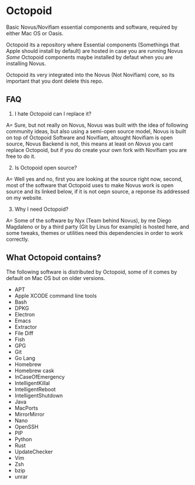 # Octopoid
Basic Novus/Novifiam essential components and software, required by either Mac OS or Oasis. 

Octopoid its a repository where Essential components (Somethings that Apple should install by default) are hosted in case you are running Novus _Some_ Octopoid components maybe installed by defaut when you are installing Novus. 

Octopoid its very integrated into the Novus (Not Novifiam) core, so its important that you dont delete this repo. 

## FAQ

1. I hate Octopoid can I replace it? 

A= Sure, but not really on Novus, Novus was built with the idea of following community ideas, but also using a semi-open source model, Novus is built on top of Octopoid Software and Novifiam, altought Novifiam is open source, Novus Backend is not, this means at least on _Novus_ you cant replace Octopoid, but if you do create your own fork with Novifiam you are free to do it. 

2. Is Octopoid open source? 

A= Well yes and no, first you are looking at the source right now, second, most of the software that Octopoid uses to make Novus work is open source and its linked below, if it is not oepn source, a reponse its addressed on my website. 

3. Why I need Octopoid? 

A= Some of the software by Nyx (Team behind Novus), by me Diego Magdaleno or by a third party (Git by Linus for example) is hosted here, and some tweaks, themes or utilities need this dependencies in order to work correctly.

## What Octopoid contains? 

The following software is distributed by Octopoid, some of it comes by default on Mac OS but on older versions.  

* APT
* Apple XCODE command line tools
* Bash
* DPKG
* Electron
* Emacs
* Extractor
* File Diff
* Fish
* GPG
* Git
* Go Lang
* Homebrew
* Homebrew cask
* InCaseOfEmergency
* IntelligentKillal
* IntelligentReboot
* IntelligentShutdown
* Java
* MacPorts
* MirrorMirror
* Nano
* OpenSSH
* PIP
* Python
* Rust
* UpdateChecker
* Vim
* Zsh
* bzip
* unrar
